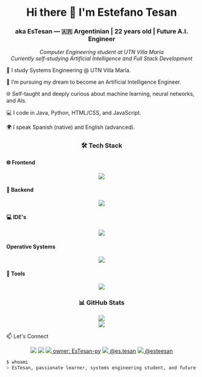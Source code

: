 <h1 align="center">Hi there 👋 I'm Estefano Tesan</h1>
<h3 align="center">aka EsTesan — 🇦🇷 Argentinian | 22 years old | Future A.I. Engineer</h3>

<p align="center">
  <em>Computer Engineering student at UTN Villa María</em> <br>
  <em>Currently self-studying Artificial Intelligence and Full Stack Development</em>
</p>
<p>
  🧠 I study Systems Engineering @ UTN Villa María.

🤖 I’m pursuing my dream to become an Artificial Intelligence Engineer.

🌐 Self-taught and deeply curious about machine learning, neural networks, and AIs.

💻 I code in Java, Python, HTML/CSS, and JavaScript.

🌍 I speak Spanish (native) and English (advanced).
</p>
<h3 align="center">🛠️ Tech Stack</h3>
<h4> 🌐 Frontend</h4>
<p align="center"> <img src="https://skillicons.dev/icons?i=html,css,js&theme=dark" /> </p>
<h4> 🧠 Backend</h4>
<p align="center"> <img src="https://skillicons.dev/icons?i=py,java&theme=dark" /> </p>
<h4> 💻 IDE's </h4>
<p align="center"> <img src="https://skillicons.dev/icons?i=vscode,idea&theme=dark" /> </p>
<h4> Operative Systems </h4>
<p align="center"> <img src="https://skillicons.dev/icons?i=linux,windows&theme=dark" /> </p>
<h4>🔧 Tools </h4>
<p align="center"> <img src="https://skillicons.dev/icons?i=git,github,githubactions&theme=dark" /> </p>
<h3 align="center">📊 GitHub Stats</h3>
<p align="center"> <img src="https://github-readme-stats.vercel.app/api?username=EsTesan-py&show_icons=true&theme=tokyonight" /> <br> <img src="https://github-readme-stats.vercel.app/api/top-langs/?username=EsTesan-py&layout=compact&theme=tokyonight" /> </p>
📫 Let's Connect
<p align="center"> <a href="mailto:estefanotesan77@gmail.com"><img src="https://skillicons.dev/icons?i=gmail&theme=dark" /></a> 
  <a href="https://www.linkedin.com/in/estefano-tesan-40722331a/"><img src="https://skillicons.dev/icons?i=linkedin&theme=dark" /></a> 
  <a href="https://github.com/EsTesan-py"><img src="https://skillicons.dev/icons?i=github&theme=dark" /> owner: EsTesan-py</a> 
  <a href="https://www.instagram.com/es.tesan/"><img src="https://skillicons.dev/icons?i=instagram&theme=dark"/> @es.tesan</a>
  <a href="https://www.discord.com"><img src="https://skillicons.dev/icons?i=discord&theme=dark"/> @esteesan</a>
</p>

```bash
$ whoami
> EsTesan, passionate learner, systems engineering student, and future A.I. engineer.



